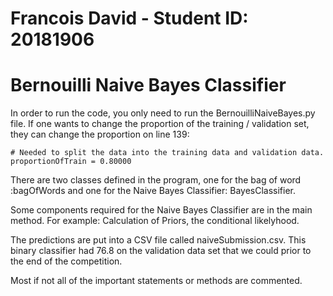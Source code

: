 # Francois David - Student ID: 20181906
# Bernouilli Naive Bayes Classifier

In order to run the code, you only need to run the BernouilliNaiveBayes.py file.
If one wants to change the proportion of the training / validation set, they can change the proportion on line 139:

```
# Needed to split the data into the training data and validation data.
proportionOfTrain = 0.80000
```

There are two classes defined in the program, one for the bag of word :bagOfWords and one for the Naive Bayes Classifier: BayesClassifier. 

Some components required for the Naive Bayes Classifier are in the main method. For example: Calculation of Priors, the conditional likelyhood.  

The predictions are put into a CSV file called naiveSubmission.csv. This binary classifier had 76.8 on the validation data set that we could prior to the end of the competition.

Most if not all of the important statements or methods are commented. 
